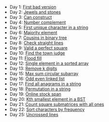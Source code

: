 - Day 1: [First bad version](https://github.com/dgharsallah/leetcode-solutions/blob/master/May%20LeetCoding%20Challenge/Day%201%20-%20First%20bad%20version.py)
- Day 2: [Jewels and stones](https://github.com/dgharsallah/leetcode-solutions/blob/master/May%20LeetCoding%20Challenge/Day%202%20-%20Jewels%20and%20stones.py)
- Day 3: [Can construct](https://github.com/dgharsallah/leetcode-solutions/blob/master/May%20LeetCoding%20Challenge/Day%203%20-%20Can%20construct.py)
- Day 4: [Number complement](https://github.com/dgharsallah/leetcode-solutions/blob/master/May%20LeetCoding%20Challenge/Day%204%20-%20Number%20complement.py)
- Day 5: [First unique character in a string](https://github.com/dgharsallah/leetcode-solutions/blob/master/May%20LeetCoding%20Challenge/Day%205%20-%20First%20unique%20character%20in%20a%20string.py)
- Day 6: [Majority element](https://github.com/dgharsallah/leetcode-solutions/blob/master/May%20LeetCoding%20Challenge/Day%206%20-%20Majority%20element.py)
- Day 7: [Cousins in binary tree](https://github.com/dgharsallah/leetcode-solutions/blob/master/May%20LeetCoding%20Challenge/Day%207%20-%20Cousins%20in%20binary%20tree.py)
- Day 8: [Check straight lines](https://github.com/dgharsallah/leetcode-solutions/blob/master/May%20LeetCoding%20Challenge/Day%208%20-%20Check%20straight%20lines.py)
- Day 9: [Valid a perfect square](https://github.com/dgharsallah/leetcode-solutions/blob/master/May%20LeetCoding%20Challenge/Day%209%20-%20Valid%20a%20perfect%20square.py)
- Day 10: [Find the town judge](https://github.com/dgharsallah/leetcode-solutions/blob/master/May%20LeetCoding%20Challenge/Day%2010%20-%20Find%20the%20town%20judge.py)
- Day 11: [Flood fill](https://github.com/dgharsallah/leetcode-solutions/blob/master/May%20LeetCoding%20Challenge/Day%2011%20-%20Flood%20fill.py)
- Day 12: [Single element in a sorted array](https://github.com/dgharsallah/leetcode-solutions/blob/master/May%20LeetCoding%20Challenge/Day%2012%20-%20Single%20element%20in%20a%20sorted%20array.py)
- Day 13: [Remove k digits](https://github.com/dgharsallah/leetcode-solutions/blob/master/May%20LeetCoding%20Challenge/Day%2013%20-%20Remove%20k%20digits.py)
- Day 15: [Max sum circular subarray](https://github.com/dgharsallah/leetcode-solutions/blob/master/May%20LeetCoding%20Challenge/Day%2015%20-%20Max%20sum%20circular%20subarray.py)
- Day 16: [Odd even linked list](https://github.com/dgharsallah/leetcode-solutions/blob/master/May%20LeetCoding%20Challenge/Day%2016%20-%20Odd%20even%20linked%20list.py)
- Day 17: [Find all anagrams in a string](https://github.com/dgharsallah/leetcode-solutions/blob/master/May%20LeetCoding%20Challenge/Day%2017%20-%20Find%20all%20anagrams%20in%20a%20string.py)
- Day 18: [Permutation in a string](https://github.com/dgharsallah/leetcode-solutions/blob/master/May%20LeetCoding%20Challenge/Day%2018%20-%20Permutation%20in%20string.py)
- Day 19: [Online stock span](https://github.com/dgharsallah/leetcode-solutions/blob/master/May%20LeetCoding%20Challenge/Day%2019%20-%20Online%20stock%20span.py)
- Day 20: [Kth smallest element in a BST](https://github.com/dgharsallah/leetcode-solutions/blob/master/May%20LeetCoding%20Challenge/Day%2020%20-%20Kth%20smallest%20element%20in%20a%20BST.py)
- Day 21: [Count square submatrices with all ones](https://github.com/dgharsallah/leetcode-solutions/blob/master/May%20LeetCoding%20Challenge/Day%2021%20-%20Count%20square%20submatrices%20with%20all%20ones.py)
- Day 22: [Sort characters by frequency](https://github.com/dgharsallah/leetcode-solutions/blob/master/May%20LeetCoding%20Challenge/Day%2022%20-%20Sort%20characters%20by%20frequency.py)
- Day 25: [Uncrossed lines](https://github.com/dgharsallah/leetcode-solutions/blob/master/May%20LeetCoding%20Challenge/Day%2025%20-%20Uncrossed%20lines.py)

